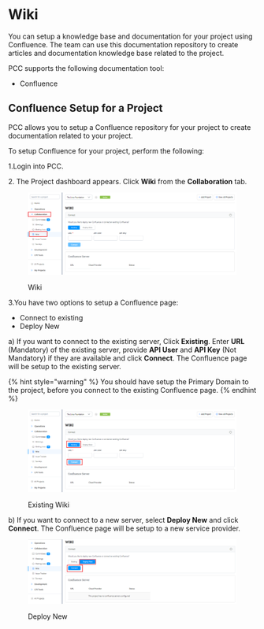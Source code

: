 # Wiki

You can setup a knowledge base and documentation for your project using Confluence. The team can use this documentation repository to create articles and documentation knowledge base related to the project.

PCC supports the following documentation tool:

* Confluence

## Confluence Setup for a Project <a href="#confluence-setup-for-a-project" id="confluence-setup-for-a-project"></a>

PCC allows you to setup a Confluence repository for your project to create documentation related to your project.

To setup Confluence for your project, perform the following:

1.Login into PCC.

2\. The Project dashboard appears. Click **Wiki**  from the **Collaboration** tab.

<figure><img src="../../../.gitbook/assets/image (17).png" alt=""><figcaption><p>Wiki</p></figcaption></figure>

3.You have two options to setup a Confluence page:

* Connect to existing
* Deploy New

a) If you want to connect to the existing server, Click **Existing**. Enter **URL** (Mandatory) of the existing server, provide **API User** and **API Key** (Not Mandatory) if they are available  and click **Connect**. The Confluence page will be setup to the existing server.

{% hint style="warning" %}
You should have setup the Primary Domain to the project, before you connect to the existing Confluence page.&#x20;
{% endhint %}

<figure><img src="../../../.gitbook/assets/image (18).png" alt=""><figcaption><p>Existing Wiki</p></figcaption></figure>

b) If you want to connect to a new server, select **Deploy New** and click **Connect**. The Confluence page will be setup to a new service provider.

<figure><img src="../../../.gitbook/assets/image (19).png" alt=""><figcaption><p>Deploy New </p></figcaption></figure>
